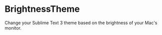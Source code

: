 BrightnessTheme
===============

Change your Sublime Text 3 theme based on the brightness of your Mac's monitor.
